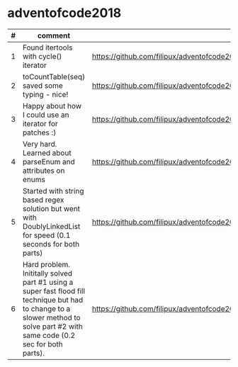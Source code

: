 # adventofcode2018

| #     | comment                                                                          |   |
|-------|----------------------------------------------------------------------------------------------------------------|---|
| 1 | Found itertools with cycle() iterator                                                                          | https://github.com/filipux/adventofcode2018/blob/master/a1.nim  |
| 2 | toCountTable(seq) saved some typing - nice!                                                                    | https://github.com/filipux/adventofcode2018/blob/master/a2.nim  |
| 3 | Happy about how I could use an iterator for patches :)                                                         | https://github.com/filipux/adventofcode2018/blob/master/a3.nim  |
| 4 | Very hard. Learned about parseEnum[]() and attributes on enums                                                 | https://github.com/filipux/adventofcode2018/blob/master/a4.nim  |
| 5 | Started with string based regex solution but went with DoublyLinkedList for speed (0.1 seconds for both parts) | https://github.com/filipux/adventofcode2018/blob/master/a5.nim  |
| 6 | Hard problem. Inititally solved part #1 using a super fast flood fill technique but had to change to a slower method to solve part #2 with same code (0.2 sec for both parts).  | https://github.com/filipux/adventofcode2018/blob/master/a6.nim  |


